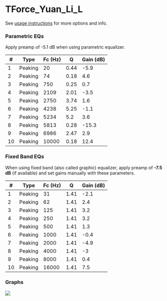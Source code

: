 # TForce_Yuan_Li_L
See [usage instructions](https://github.com/jaakkopasanen/AutoEq#usage) for more options and info.

### Parametric EQs
Apply preamp of -5.1 dB when using parametric equalizer.

|   # | Type    |   Fc (Hz) |    Q |   Gain (dB) |
|-----|---------|-----------|------|-------------|
|   1 | Peaking |        20 | 0.44 |        -5.9 |
|   2 | Peaking |        74 | 0.18 |         4.6 |
|   3 | Peaking |       750 | 0.25 |         0.7 |
|   4 | Peaking |      2109 | 2.01 |        -3.5 |
|   5 | Peaking |      2750 | 3.74 |         1.6 |
|   6 | Peaking |      4238 | 5.25 |        -1.1 |
|   7 | Peaking |      5234 | 5.2  |         3.6 |
|   8 | Peaking |      5813 | 0.28 |       -15.3 |
|   9 | Peaking |      6986 | 2.47 |         2.9 |
|  10 | Peaking |     10000 | 0.18 |        12.4 |

### Fixed Band EQs
When using fixed band (also called graphic) equalizer, apply preamp of **-7.5 dB** (if available) and set gains manually with these parameters.

|   # | Type    |   Fc (Hz) |    Q |   Gain (dB) |
|-----|---------|-----------|------|-------------|
|   1 | Peaking |        31 | 1.41 |        -2.1 |
|   2 | Peaking |        62 | 1.41 |         2.4 |
|   3 | Peaking |       125 | 1.41 |         3.2 |
|   4 | Peaking |       250 | 1.41 |         3.2 |
|   5 | Peaking |       500 | 1.41 |         1.3 |
|   6 | Peaking |      1000 | 1.41 |        -0.4 |
|   7 | Peaking |      2000 | 1.41 |        -4.9 |
|   8 | Peaking |      4000 | 1.41 |        -3   |
|   9 | Peaking |      8000 | 1.41 |         0.4 |
|  10 | Peaking |     16000 | 1.41 |         7.5 |

### Graphs
![](./TForce_Yuan_Li_L.png)
